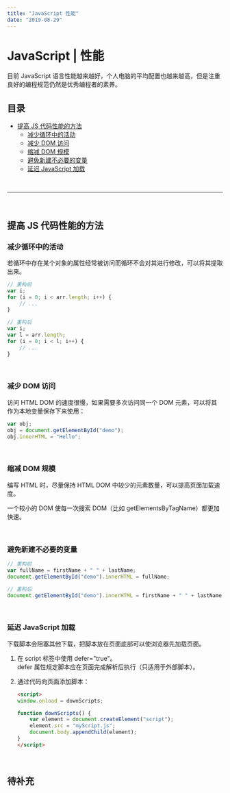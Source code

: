 ```yaml
---
title: "JavaScript 性能"
date: "2019-08-29"
---
```


# JavaScript | 性能 <!-- omit in toc -->

目前 JavaScript 语言性能越来越好，个人电脑的平均配置也越来越高，但是注重良好的编程规范仍然是优秀编程者的素养。

## 目录 <!-- omit in toc -->

- [提高 JS 代码性能的方法](#提高-js-代码性能的方法)
  - [减少循环中的活动](#减少循环中的活动)
  - [减少 DOM 访问](#减少-dom-访问)
  - [缩减 DOM 规模](#缩减-dom-规模)
  - [避免新建不必要的变量](#避免新建不必要的变量)
  - [延迟 JavaScript 加载](#延迟-javascript-加载)

<br>

---

<br>

## 提高 JS 代码性能的方法

### 减少循环中的活动

若循环中存在某个对象的属性经常被访问而循环不会对其进行修改，可以将其提取出来。

```js
// 重构前
var i;
for (i = 0; i < arr.length; i++) {
    // ...
}

// 重构后
var i;
var l = arr.length;
for (i = 0; i < l; i++) {
    // ...
}
```

<br>

### 减少 DOM 访问

访问 HTML DOM 的速度很慢，如果需要多次访问同一个 DOM 元素，可以将其作为本地变量保存下来使用：

```js
var obj;
obj = document.getElementById("demo");
obj.innerHTML = "Hello"; 
```

<br>

### 缩减 DOM 规模

编写 HTML 时，尽量保持 HTML DOM 中较少的元素数量，可以提高页面加载速度。

一个较小的 DOM 使每一次搜索 DOM（比如 getElementsByTagName）都更加快速。

<br>

### 避免新建不必要的变量

```js
// 重构前
var fullName = firstName + " " + lastName;
document.getElementById("demo").innerHTML = fullName; 

// 重构后
document.getElementById("demo").innerHTML = firstName + " " + lastName
```

<br>

### 延迟 JavaScript 加载

下载脚本会阻塞其他下载，把脚本放在页面底部可以使浏览器先加载页面。

1. 在 script 标签中使用 defer="true"。  
    defer 属性规定脚本应在页面完成解析后执行（只适用于外部脚本）。

2. 通过代码向页面添加脚本：

    ```html
    <script>
    window.onload = downScripts;

    function downScripts() {
        var element = document.createElement("script");
        element.src = "myScript.js";
        document.body.appendChild(element);
    }
    </script>
    ```

<br>

## 待补充 <!-- omit in toc -->
